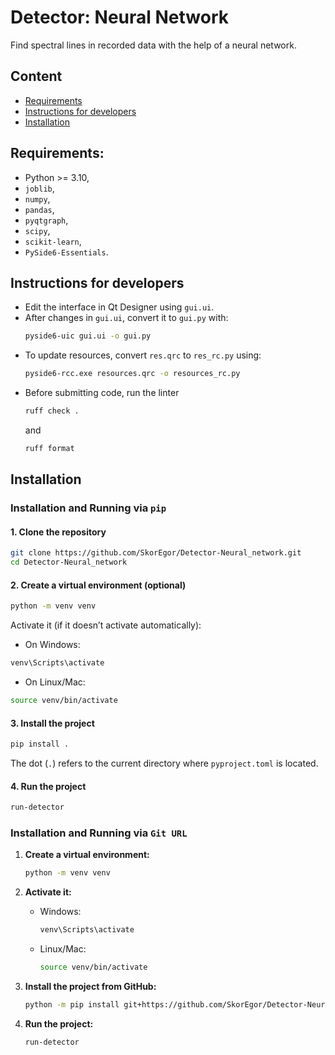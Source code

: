 # Detector: Neural Network

Find spectral lines in recorded data with the help of a neural network.

## Content
- [Requirements](#requirements)
- [Instructions for developers](#instructions-for-developers)
- [Installation](#installation)

## Requirements:
 * Python >= 3.10,
 * `joblib`,
 * `numpy`,
 * `pandas`,
 * `pyqtgraph`,
 * `scipy`,
 * `scikit-learn`,
 * `PySide6-Essentials`.

## Instructions for developers

* Edit the interface in Qt Designer using `gui.ui`.
* After changes in `gui.ui`, convert it to `gui.py` with:  
    ```bash
    pyside6-uic gui.ui -o gui.py
    ```  
* To update resources, convert `res.qrc` to `res_rc.py` using:  
    ```bash
    pyside6-rcc.exe resources.qrc -o resources_rc.py
    ```
* Before submitting code, run the linter
  ```bash
  ruff check .
  ```
  and
    ```bash
  ruff format
  ```

## Installation
### Installation and Running via `pip`

#### 1. Clone the repository
```bash
git clone https://github.com/SkorEgor/Detector-Neural_network.git
cd Detector-Neural_network    
```

#### 2. Create a virtual environment (optional)
```bash
python -m venv venv
```
Activate it (if it doesn’t activate automatically):
- On Windows:
```bash
venv\Scripts\activate
```
- On Linux/Mac:
```bash
source venv/bin/activate
```

#### 3. Install the project
```bash
pip install .
```
The dot (`.`) refers to the current directory where `pyproject.toml` is located.

#### 4. Run the project
```bash
run-detector
```

### Installation and Running via `Git URL`

1. **Create a virtual environment:**
   ```bash
   python -m venv venv
   ```

2. **Activate it:**
   - Windows:
     ```bash
     venv\Scripts\activate
     ```
   - Linux/Mac:
     ```bash
     source venv/bin/activate
     ```

3. **Install the project from GitHub:**
   ```bash
   python -m pip install git+https://github.com/SkorEgor/Detector-Neural_network.git
   ```

4. **Run the project:**
   ```bash
   run-detector
   ```
